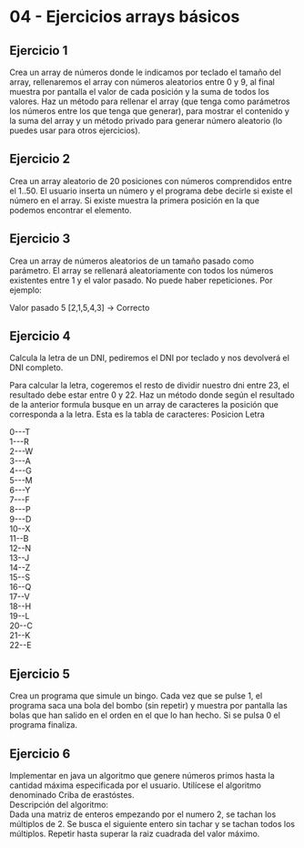 <h1>04 - Ejercicios arrays básicos</h1>

<h2>Ejercicio 1</h2>

Crea un array de números donde le indicamos por teclado el tamaño del array, rellenaremos el array con números aleatorios entre 0 y 9, al final muestra por pantalla el valor de cada posición y la suma de todos los valores. Haz un método para rellenar el array (que tenga como parámetros los números entre los que tenga que generar), para mostrar el contenido y la suma del array y un método privado para generar número aleatorio (lo puedes usar para otros ejercicios).

<h2>Ejercicio 2</h2>

Crea un array aleatorio de 20 posiciones con números comprendidos entre el 1..50. El usuario inserta un número y el programa debe decirle si existe el número en el array. Si existe muestra la primera posición en la que podemos encontrar el elemento.

<h2>Ejercicio 3</h2>

Crea un array de números aleatorios de un tamaño pasado como parámetro. El array se rellenará aleatoriamente con todos los números existentes entre 1 y el valor pasado. No puede haber repeticiones. Por ejemplo:

Valor pasado 5
[2,1,5,4,3] -> Correcto


<h2>Ejercicio 4</h2>

Calcula la letra de un DNI, pediremos el DNI por teclado y nos devolverá el DNI completo.

Para calcular la letra, cogeremos el resto de dividir nuestro dni entre 23, el resultado debe estar entre 0 y 22. Haz un método donde según el resultado de la anterior formula busque en un array de caracteres la posición que corresponda a la letra. Esta es la tabla de caracteres:
Posicion	Letra

0---T<br>
1---R<br>
2---W<br>
3---A<br>
4---G<br>
5---M<br>
6---Y<br>
7---F<br>
8---P<br>
9---D<br>
10--X<br>
11--B<br>
12--N<br>
13--J<br>
14--Z<br>
15--S<br>
16--Q<br>
17--V<br>
18--H<br>
19--L<br>
20--C<br>
21--K<br>
22--E<br>

<h2>Ejercicio 5</h2>

Crea un programa que simule un bingo. Cada vez que se pulse 1, el programa saca una bola del bombo (sin repetir) y muestra por pantalla las bolas que han salido en el orden en el que lo han hecho. Si se pulsa 0 el programa finaliza.

<h2>Ejercicio 6</h2>

Implementar en java un algoritmo que genere números primos hasta la cantidad máxima especificada por el usuario. Utilícese el algoritmo denominado Criba de erastóstes.<br>
Descripción del algoritmo:<br>
Dada una matriz de enteros empezando por el numero 2, se tachan los múltiplos de 2. Se busca el siguiente entero sin tachar y se tachan todos los múltiplos. Repetir hasta superar la raiz cuadrada del valor máximo.  

